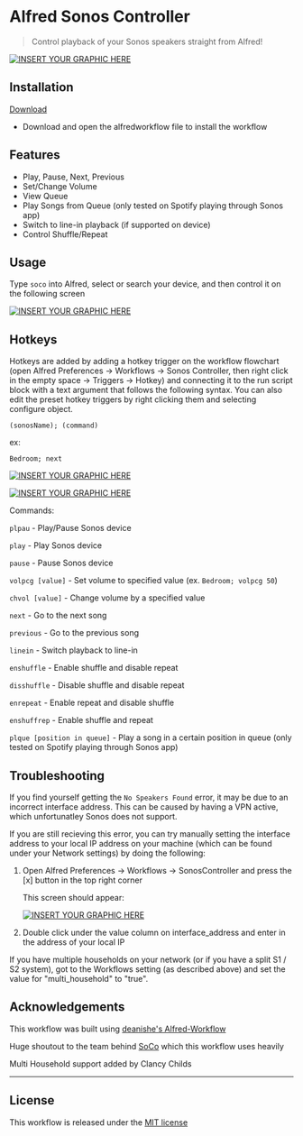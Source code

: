 # Alfred Sonos Controller

> Control playback of your Sonos speakers straight from Alfred!

[![INSERT YOUR GRAPHIC HERE](https://i.imgur.com/r5QBNKI.jpg)]()

## Installation

<a href="https://github.com/karimkaylani/alfred-sonoscontroller/releases/latest/download/sonoscontroller.alfredworkflow" target="_blank">Download</a>

- Download and open the alfredworkflow file to install the workflow

## Features 

- Play, Pause, Next, Previous
- Set/Change Volume
- View Queue
- Play Songs from Queue (only tested on Spotify playing through Sonos app)
- Switch to line-in playback (if supported on device)
- Control Shuffle/Repeat

## Usage

Type <code>soco</code> into Alfred, select or search your device, and then control it on the following screen

[![INSERT YOUR GRAPHIC HERE](http://g.recordit.co/7jTaMJQSPE.gif)]()


## Hotkeys

Hotkeys are added by adding a hotkey trigger on the workflow flowchart (open Alfred Preferences -> Workflows -> Sonos Controller, then right click in the empty space -> Triggers -> Hotkey) and connecting it to the run script block with a text argument that follows the following syntax. You can also edit the preset hotkey triggers by right clicking them and selecting configure object.

<code>(sonosName); (command)</code>

ex:

<code>Bedroom; next</code>

[![INSERT YOUR GRAPHIC HERE](https://i.imgur.com/R94Vye3.jpg)]()

[![INSERT YOUR GRAPHIC HERE](https://i.imgur.com/s0IHQoZ.jpg)]()

 Commands:

 <code>plpau</code> - Play/Pause Sonos device

<code>play</code> - Play Sonos device

<code>pause</code> - Pause Sonos device

<code>volpcg [value]</code> - Set volume to specified value (ex. <code>Bedroom; volpcg 50</code>)

<code>chvol [value]</code> - Change volume by a specified value

<code>next</code> - Go to the next song

<code>previous</code> - Go to the previous song

<code>linein</code> - Switch playback to line-in

<code>enshuffle</code> - Enable shuffle and disable repeat

<code>disshuffle</code> - Disable shuffle and disable repeat

<code>enrepeat</code> - Enable repeat and disable shuffle

<code>enshuffrep</code> - Enable shuffle and repeat

<code>plque [position in queue]</code> - Play a song in a certain position in queue (only tested on Spotify playing through Sonos app)

## Troubleshooting

If you find yourself getting the <code>No Speakers Found</code> error, it may be due to an incorrect interface address. This can be caused by having a VPN active, which unfortunatley Sonos does not support.

If you are still recieving this error, you can try manually setting the interface address to your local IP address on your machine (which can be found under your Network settings) by doing the following:

1. Open Alfred Preferences -> Workflows -> SonosController and press the [x] button in the top right corner

    This screen should appear:

    [![INSERT YOUR GRAPHIC HERE](https://i.imgur.com/sl3eily.jpg)]()

2. Double click under the value column on interface_address and enter in the address of your local IP

If you have multiple households on your network (or if you have a split S1 / S2 system), got to the Workflows setting (as described above) and set the value for "multi_household" to "true".

## Acknowledgements

This workflow was built using [deanishe's Alfred-Workflow](http://www.deanishe.net/alfred-workflow/)

Huge shoutout to the team behind [SoCo](http://python-soco.com/) which this workflow uses heavily

Multi Household support added by Clancy Childs

---

## License
This workflow is released under the [MIT license](http://opensource.org/licenses/mit-license.php)
